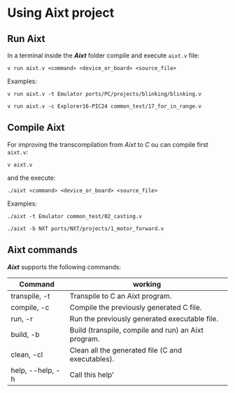 # Using **Aixt** project

## Run **Aixt**
In a terminal inside the **_Aixt_** folder compile and execute `aixt.v` file:

```
v run aixt.v <command> <device_or_board> <source_file>
```
Examples:
```
v run aixt.v -t Emulator ports/PC/projects/blinking/blinking.v
```
```
v run aixt.v -c Explorer16-PIC24 common_test/17_for_in_range.v
```


## Compile **Aixt**
For improving the transcompilation from _Aixt_ to _C_ ou can compile first `aixt.v`: 
```
v aixt.v
```
and the execute:
```
./aixt <command> <device_or_board> <source_file>
```
Examples:
```
./aixt -t Emulator common_test/02_casting.v
```
```
./aixt -b NXT ports/NXT/projects/1_motor_forward.v
```

## Aixt commands

_**Aixt**_ supports the following commands:

Command          | working
-----------------|----------------------------------------------------
transpile, -t    | Transpile to C an Aixt program.
compile, -c      | Compile the previously generated C file.
run, -r          | Run the previously generated executable file.
build, -b        | Build (transpile, compile and run) an Aixt program.
clean, -cl       | Clean all the generated file (C and executables).
help, --help, -h | Call this help'